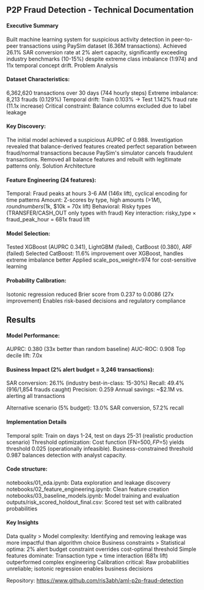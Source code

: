 ## P2P Fraud Detection - Technical Documentation

#### Executive Summary

Built machine learning system for suspicious activity detection in peer-to-peer transactions using PaySim dataset (6.36M transactions). Achieved 26.1% SAR conversion rate at 2% alert capacity, significantly exceeding industry benchmarks (10-15%) despite extreme class imbalance (1:974) and 11x temporal concept drift.
Problem Analysis

#### Dataset Characteristics:

6,362,620 transactions over 30 days (744 hourly steps)
Extreme imbalance: 8,213 frauds (0.129%)
Temporal drift: Train 0.103% → Test 1.142% fraud rate (11.1x increase)
Critical constraint: Balance columns excluded due to label leakage

#### Key Discovery: 

The initial model achieved a suspicious AUPRC of 0.988. Investigation revealed that balance-derived features created perfect separation between fraud/normal transactions because PaySim's simulator cancels fraudulent transactions. Removed all balance features and rebuilt with legitimate patterns only.
Solution Architecture

#### Feature Engineering (24 features):

Temporal: Fraud peaks at hours 3-6 AM (146x lift), cyclical encoding for time patterns
Amount: Z-scores by type, high amounts (>$1M), round numbers ($1k, $10k = 70x lift)
Behavioral: Risky types (TRANSFER/CASH_OUT only types with fraud)
Key interaction: risky_type × fraud_peak_hour = 681x fraud lift

#### Model Selection:

Tested XGBoost (AUPRC 0.341), LightGBM (failed), CatBoost (0.380), ARF (failed)
Selected CatBoost: 11.6% improvement over XGBoost, handles extreme imbalance better
Applied scale_pos_weight=974 for cost-sensitive learning

#### Probability Calibration:

Isotonic regression reduced Brier score from 0.237 to 0.0086 (27x improvement)
Enables risk-based decisions and regulatory compliance

## Results

#### Model Performance:

AUPRC: 0.380 (33x better than random baseline)
AUC-ROC: 0.908
Top decile lift: 7.0x

#### Business Impact (2% alert budget = 3,246 transactions):

SAR conversion: 26.1% (industry best-in-class: 15-30%)
Recall: 49.4% (916/1,854 frauds caught)
Precision: 0.259
Annual savings: ~$2.1M vs. alerting all transactions

Alternative scenario (5% budget): 13.0% SAR conversion, 57.2% recall

#### Implementation Details
Temporal split: Train on days 1-24, test on days 25-31 (realistic production scenario)
Threshold optimization: Cost function (FN=$500, FP=$5) yields threshold 0.025 (operationally infeasible). Business-constrained threshold 0.987 balances detection with analyst capacity.

#### Code structure:

notebooks/01_eda.ipynb: Data exploration and leakage discovery
notebooks/02_feature_engineering.ipynb: Clean feature creation
notebooks/03_baseline_models.ipynb: Model training and evaluation
outputs/risk_scored_holdout_final.csv: Scored test set with calibrated probabilities

#### Key Insights

Data quality > Model complexity: Identifying and removing leakage was more impactful than algorithm choice
Business constraints > Statistical optima: 2% alert budget constraint overrides cost-optimal threshold
Simple features dominate: Transaction type × time interaction (681x lift) outperformed complex engineering
Calibration critical: Raw probabilities unreliable; isotonic regression enables business decisions

Repository: https://www.github.com/ris3abh/aml-p2p-fraud-detection
